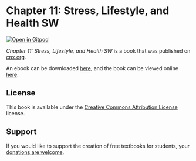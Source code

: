 # Chapter 11: Stress, Lifestyle, and Health SW

[![Open in Gitpod](https://gitpod.io/button/open-in-gitpod.svg)](https://gitpod.io/from-referrer/)

_Chapter 11: Stress, Lifestyle, and Health SW_ is a book that was published on [cnx.org](https://cnx.org/).

An ebook can be downloaded [here](https://github.com/cnx-user-books/cnxbook-chapter-11-stress-lifestyle-and-health-sw/releases/latest), and the book can be viewed online [here](https://github.com/cnx-user-books/cnxbook-chapter-11-stress-lifestyle-and-health-sw/releases/latest).

## License
This book is available under the [Creative Commons Attribution License](./LICENSE) license.

## Support
If you would like to support the creation of free textbooks for students, your [donations are welcome](https://riceconnect.rice.edu/donation/support-openstax-banner).
